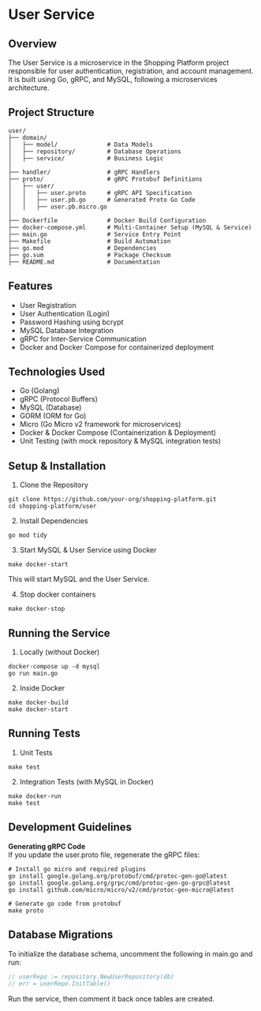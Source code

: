 # User Service

## Overview

The User Service is a microservice in the Shopping Platform project responsible for user authentication, registration, and account management. It is built using Go, gRPC, and MySQL, following a microservices architecture.

## Project Structure
```
user/
├── domain/
│   ├── model/              # Data Models
│   ├── repository/         # Database Operations
│   ├── service/            # Business Logic
│
├── handler/                # gRPC Handlers
├── proto/                  # gRPC Protobuf Definitions
│   ├── user/
│   │   ├── user.proto      # gRPC API Specification
│   │   ├── user.pb.go      # Generated Proto Go Code
│   │   ├── user.pb.micro.go
│
├── Dockerfile              # Docker Build Configuration
├── docker-compose.yml      # Multi-Container Setup (MySQL & Service)
├── main.go                 # Service Entry Point
├── Makefile                # Build Automation
├── go.mod                  # Dependencies
├── go.sum                  # Package Checksum
├── README.md               # Documentation
```

## Features

- User Registration
- User Authentication (Login)
- Password Hashing using bcrypt
- MySQL Database Integration
- gRPC for Inter-Service Communication
- Docker and Docker Compose for containerized deployment

## Technologies Used

- Go (Golang)
- gRPC (Protocol Buffers)
- MySQL (Database)
- GORM (ORM for Go)
- Micro (Go Micro v2 framework for microservices)
- Docker & Docker Compose (Containerization & Deployment)
- Unit Testing (with mock repository & MySQL integration tests)


## Setup & Installation

1. Clone the Repository
```shell
git clone https://github.com/your-org/shopping-platform.git
cd shopping-platform/user
```

2. Install Dependencies
```shell
go mod tidy
```

3. Start MySQL & User Service using Docker
```shell
make docker-start
```
This will start MySQL and the User Service.

4. Stop docker containers
```shell
make docker-stop
```

## Running the Service

1. Locally (without Docker)
```shell
docker-compose up -d mysql
go run main.go
```

2. Inside Docker
```shell
make docker-build
make docker-start
```

## Running Tests

1. Unit Tests
```shell
make test
```

2. Integration Tests (with MySQL in Docker)
```shell
make docker-run
make test
```

## Development Guidelines

**Generating gRPC Code** <br>
If you update the user.proto file, regenerate the gRPC files:

```shell
# Install go micro and required plugins 
go install google.golang.org/protobuf/cmd/protoc-gen-go@latest
go install google.golang.org/grpc/cmd/protoc-gen-go-grpc@latest
go install github.com/micro/micro/v2/cmd/protoc-gen-micro@latest

# Generate go code from protobuf
make proto
```


## Database Migrations

To initialize the database schema, uncomment the following in main.go and run:
```go
// userRepo := repository.NewUserRepository(db)
// err = userRepo.InitTable()
```
Run the service, then comment it back once tables are created.
